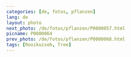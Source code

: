 ```yaml
---
categories: [de, fotos, pflanzen]
lang: de
layout: photo
next_photo: /de/fotos/pflanzen/P0000057.html
picname: P0000064
prev_photo: /de/fotos/pflanzen/P0000068.html
tags: [Rooikuiseb, Tree]
---
```

